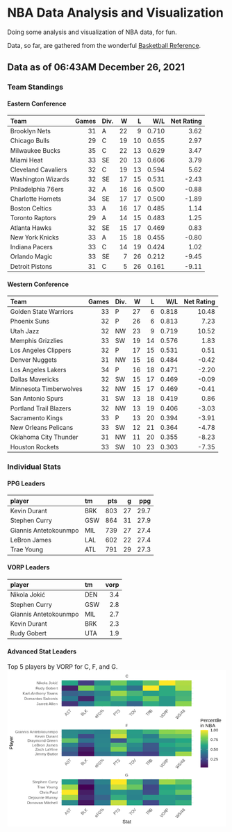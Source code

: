 # NBA Data Analysis and Visualization

Doing some analysis and visualization of NBA data, for fun.

Data, so far, are gathered from the wonderful [Basketball
Reference](https://www.basketball-reference.com/).

## Data as of 06:43AM December 26, 2021

### Team Standings

#### Eastern Conference

| Team                | Games | Div. |  W |  L |   W/L | Net Rating |
| :------------------ | ----: | :--- | -: | -: | ----: | ---------: |
| Brooklyn Nets       |    31 | A    | 22 |  9 | 0.710 |       3.62 |
| Chicago Bulls       |    29 | C    | 19 | 10 | 0.655 |       2.97 |
| Milwaukee Bucks     |    35 | C    | 22 | 13 | 0.629 |       3.47 |
| Miami Heat          |    33 | SE   | 20 | 13 | 0.606 |       3.79 |
| Cleveland Cavaliers |    32 | C    | 19 | 13 | 0.594 |       5.62 |
| Washington Wizards  |    32 | SE   | 17 | 15 | 0.531 |     \-2.43 |
| Philadelphia 76ers  |    32 | A    | 16 | 16 | 0.500 |     \-0.88 |
| Charlotte Hornets   |    34 | SE   | 17 | 17 | 0.500 |     \-1.89 |
| Boston Celtics      |    33 | A    | 16 | 17 | 0.485 |       1.14 |
| Toronto Raptors     |    29 | A    | 14 | 15 | 0.483 |       1.25 |
| Atlanta Hawks       |    32 | SE   | 15 | 17 | 0.469 |       0.83 |
| New York Knicks     |    33 | A    | 15 | 18 | 0.455 |     \-0.80 |
| Indiana Pacers      |    33 | C    | 14 | 19 | 0.424 |       1.02 |
| Orlando Magic       |    33 | SE   |  7 | 26 | 0.212 |     \-9.45 |
| Detroit Pistons     |    31 | C    |  5 | 26 | 0.161 |     \-9.11 |

#### Western Conference

| Team                   | Games | Div. |  W |  L |   W/L | Net Rating |
| :--------------------- | ----: | :--- | -: | -: | ----: | ---------: |
| Golden State Warriors  |    33 | P    | 27 |  6 | 0.818 |      10.48 |
| Phoenix Suns           |    32 | P    | 26 |  6 | 0.813 |       7.23 |
| Utah Jazz              |    32 | NW   | 23 |  9 | 0.719 |      10.52 |
| Memphis Grizzlies      |    33 | SW   | 19 | 14 | 0.576 |       1.83 |
| Los Angeles Clippers   |    32 | P    | 17 | 15 | 0.531 |       0.51 |
| Denver Nuggets         |    31 | NW   | 15 | 16 | 0.484 |     \-0.42 |
| Los Angeles Lakers     |    34 | P    | 16 | 18 | 0.471 |     \-2.20 |
| Dallas Mavericks       |    32 | SW   | 15 | 17 | 0.469 |     \-0.09 |
| Minnesota Timberwolves |    32 | NW   | 15 | 17 | 0.469 |     \-0.41 |
| San Antonio Spurs      |    31 | SW   | 13 | 18 | 0.419 |       0.86 |
| Portland Trail Blazers |    32 | NW   | 13 | 19 | 0.406 |     \-3.03 |
| Sacramento Kings       |    33 | P    | 13 | 20 | 0.394 |     \-3.91 |
| New Orleans Pelicans   |    33 | SW   | 12 | 21 | 0.364 |     \-4.78 |
| Oklahoma City Thunder  |    31 | NW   | 11 | 20 | 0.355 |     \-8.23 |
| Houston Rockets        |    33 | SW   | 10 | 23 | 0.303 |     \-7.35 |

### Individual Stats

#### PPG Leaders

| player                | tm  | pts |  g |  ppg |
| :-------------------- | :-- | --: | -: | ---: |
| Kevin Durant          | BRK | 803 | 27 | 29.7 |
| Stephen Curry         | GSW | 864 | 31 | 27.9 |
| Giannis Antetokounmpo | MIL | 739 | 27 | 27.4 |
| LeBron James          | LAL | 602 | 22 | 27.4 |
| Trae Young            | ATL | 791 | 29 | 27.3 |

#### VORP Leaders

| player                | tm  | vorp |
| :-------------------- | :-- | ---: |
| Nikola Jokić          | DEN |  3.4 |
| Stephen Curry         | GSW |  2.8 |
| Giannis Antetokounmpo | MIL |  2.7 |
| Kevin Durant          | BRK |  2.3 |
| Rudy Gobert           | UTA |  1.9 |

#### Advanced Stat Leaders

Top 5 players by VORP for C, F, and G.
![](README_files/figure-gfm/README-unnamed-chunk-7-1.png)<!-- -->
